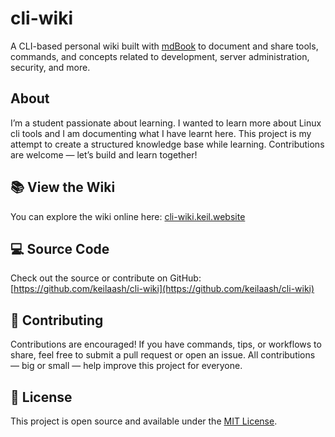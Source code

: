 # cli-wiki

A CLI-based personal wiki built with [mdBook](https://rust-lang.github.io/mdBook/) to document and share tools, commands, and concepts related to development, server administration, security, and more.

## About

I’m a student passionate about learning. I wanted to learn more about Linux cli tools and I am documenting what I have learnt here. This project is my attempt to create a structured knowledge base while learning. Contributions are welcome — let’s build and learn together!

## 📚 View the Wiki

You can explore the wiki online here: [cli-wiki.keil.website](cli-wiki.keil.website)

## 💻 Source Code

Check out the source or contribute on GitHub: [https://github.com/keilaash/cli-wiki](https://github.com/keilaash/cli-wiki)

## 🤝 Contributing

Contributions are encouraged! If you have commands, tips, or workflows to share, feel free to submit a pull request or open an issue. All contributions — big or small — help improve this project for everyone.

## 📄 License

This project is open source and available under the [MIT License](LICENSE).
